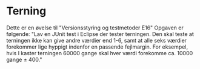 # Terning
Dette er en øvelse til "Versionsstyring og testmetoder E16"
Opgaven er følgende:
"Lav en JUnit test i Eclipse der tester terningen. Den skal teste at terningen ikke kan give andre værdier end 1-6, samt at alle seks værdier forekommer lige hyppigt indenfor en passende fejlmargin. For eksempel, hvis I kaster terningen 60000 gange skal hver værdi forekomme ca. 10000 gange ± 400."
